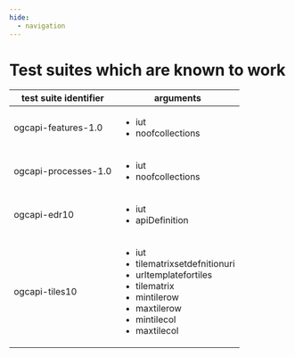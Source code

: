 ```yaml
---
hide:
  - navigation
---
```


# Test suites which are known to work

<table>
<thead>
<tr>
<th>test suite identifier</th>
<th>arguments</th>
</tr>
</thead>
<tbody>
<tr>
    <td>ogcapi-features-1.0</td>
    <td>
      <ul>
        <li>iut</li>
        <li>noofcollections</li>
      </ul>
    </td>
</tr>
<tr>
    <td>ogcapi-processes-1.0</td>
    <td>
      <ul>
        <li>iut</li>
        <li>noofcollections</li>
      </ul>
    </td>
</tr>
<tr>
    <td>ogcapi-edr10</td>
    <td>
      <ul>
        <li>iut</li>
        <li>apiDefinition</li>
      </ul>
    </td>
</tr>
<tr>
    <td>ogcapi-tiles10</td>
    <td>
      <ul>
        <li>iut</li>
        <li>tilematrixsetdefnitionuri</li>
        <li>urltemplatefortiles</li>
        <li>tilematrix</li>
        <li>mintilerow</li>
        <li>maxtilerow</li>
        <li>mintilecol</li>
        <li>maxtilecol</li>
      </ul>
    </td>
</tr>
</tbody>
</table>
